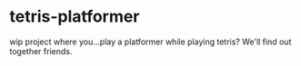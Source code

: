# tetris-platformer
wip project where you...play a platformer while playing tetris?  We'll find out together friends.
